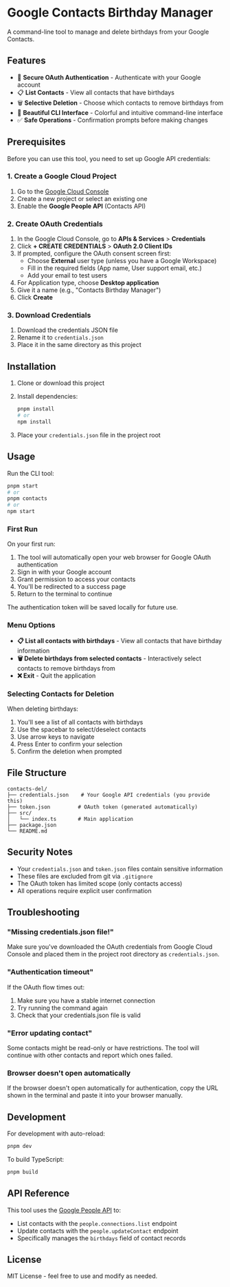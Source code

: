 # Google Contacts Birthday Manager

A command-line tool to manage and delete birthdays from your Google Contacts.

## Features

- 🔐 **Secure OAuth Authentication** - Authenticate with your Google account
- 📋 **List Contacts** - View all contacts that have birthdays
- 🗑️ **Selective Deletion** - Choose which contacts to remove birthdays from
- 🎨 **Beautiful CLI Interface** - Colorful and intuitive command-line interface
- ✅ **Safe Operations** - Confirmation prompts before making changes

## Prerequisites

Before you can use this tool, you need to set up Google API credentials:

### 1. Create a Google Cloud Project

1. Go to the [Google Cloud Console](https://console.cloud.google.com/)
2. Create a new project or select an existing one
3. Enable the **Google People API** (Contacts API)

### 2. Create OAuth Credentials

1. In the Google Cloud Console, go to **APIs & Services** > **Credentials**
2. Click **+ CREATE CREDENTIALS** > **OAuth 2.0 Client IDs**
3. If prompted, configure the OAuth consent screen first:
   - Choose **External** user type (unless you have a Google Workspace)
   - Fill in the required fields (App name, User support email, etc.)
   - Add your email to test users
4. For Application type, choose **Desktop application**
5. Give it a name (e.g., "Contacts Birthday Manager")
6. Click **Create**

### 3. Download Credentials

1. Download the credentials JSON file
2. Rename it to `credentials.json`
3. Place it in the same directory as this project

## Installation

1. Clone or download this project
2. Install dependencies:

   ```bash
   pnpm install
   # or
   npm install
   ```

3. Place your `credentials.json` file in the project root

## Usage

Run the CLI tool:

```bash
pnpm start
# or
pnpm contacts
# or
npm start
```

### First Run

On your first run:

1. The tool will automatically open your web browser for Google OAuth authentication
2. Sign in with your Google account
3. Grant permission to access your contacts
4. You'll be redirected to a success page
5. Return to the terminal to continue

The authentication token will be saved locally for future use.

### Menu Options

- **📋 List all contacts with birthdays** - View all contacts that have birthday information
- **🗑️ Delete birthdays from selected contacts** - Interactively select contacts to remove birthdays from
- **❌ Exit** - Quit the application

### Selecting Contacts for Deletion

When deleting birthdays:

1. You'll see a list of all contacts with birthdays
2. Use the spacebar to select/deselect contacts
3. Use arrow keys to navigate
4. Press Enter to confirm your selection
5. Confirm the deletion when prompted

## File Structure

```
contacts-del/
├── credentials.json    # Your Google API credentials (you provide this)
├── token.json         # OAuth token (generated automatically)
├── src/
│   └── index.ts       # Main application
├── package.json
└── README.md
```

## Security Notes

- Your `credentials.json` and `token.json` files contain sensitive information
- These files are excluded from git via `.gitignore`
- The OAuth token has limited scope (only contacts access)
- All operations require explicit user confirmation

## Troubleshooting

### "Missing credentials.json file!"

Make sure you've downloaded the OAuth credentials from Google Cloud Console and placed them in the project root directory as `credentials.json`.

### "Authentication timeout"

If the OAuth flow times out:

1. Make sure you have a stable internet connection
2. Try running the command again
3. Check that your credentials.json file is valid

### "Error updating contact"

Some contacts might be read-only or have restrictions. The tool will continue with other contacts and report which ones failed.

### Browser doesn't open automatically

If the browser doesn't open automatically for authentication, copy the URL shown in the terminal and paste it into your browser manually.

## Development

For development with auto-reload:

```bash
pnpm dev
```

To build TypeScript:

```bash
pnpm build
```

## API Reference

This tool uses the [Google People API](https://developers.google.com/people) to:

- List contacts with the `people.connections.list` endpoint
- Update contacts with the `people.updateContact` endpoint
- Specifically manages the `birthdays` field of contact records

## License

MIT License - feel free to use and modify as needed.
